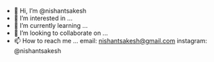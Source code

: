 - 👋 Hi, I’m @nishantsakesh
- 👀 I’m interested in ...
- 🌱 I’m currently learning ... 
- 💞️ I’m looking to collaborate on ...
- 📫 How to reach me ...
email: nishantsakesh@gmail.com
      instagram: @nishantsakesh

<!---
nishantsakesh/nishantsakesh is a ✨ special ✨ repository because its `README.md` (this file) appears on your GitHub profile.
You can click the Preview link to take a look at your changes.
--->
